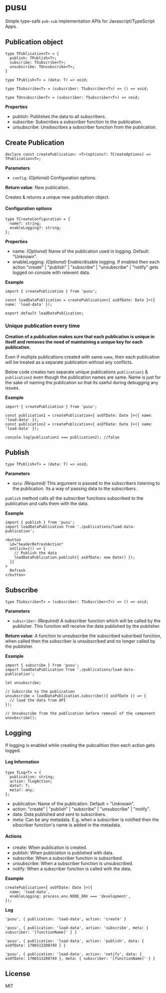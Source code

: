 # pusu

Simple type-safe `pub-sub` implementation APIs for Javascript/TypeScript Apps.

## Publication object

```
type TPublication<T> = {
  publish: TPublish<T>;
  subscribe: TSubscribe<T>;
  unsubscribe: TUnsubscribe<T>;
}

type TPublish<T> = (data: T) => void;

type TSubscribe<T> = (subscriber: TSubscriber<T>) => () => void;

type TUnsubscribe<T> = (subscriber: TSubscriber<T>) => void;
```

**Properties**

- publish: Publishes the data to all subscribers.
- subscribe: Subscribes a subscriber function to the publication.
- unsubscribe: Unsibscribes a subscriber function from the publication.

## Create Publication

```
declare const createPublication: <T>(options?: TCreateOptions) => TPublication<T>;
```

**Parameters**

- `config`: _(Optional)_ Configuration options.

**Return value**: New publication.

Creates & returns a unique new publication object.

#### Configuration options

```
type TCreateConfiguration = {
  name?: string;
  enableLogging?: string;
};
```

**Properties**

- name: _(Optional)_ Name of the publication used in logging. Default: "Unknown".
- enableLogging: _(Optional)_ Enable/disable logging. If enabled then each action "create" | "publish" | "subscribe" | "unsubscribe" | "notify" gets logged on console with relevent data.

**Example**

```
import { createPublication } from 'pusu';

const loadDataPublication = createPublication<{ asOfDate: Date }>({ name: 'load-data' });

export default loadDataPublication;
```

### Unique publication every time

**Creation of a publication makes sure that each publication is unique in itself and removes the need of maintaining a unique key for each publication.**

Even if multiple publications created with same `name`, then each publication will be treated as a separate publication without any conflicts.

Below code creates two separate unique publications `publication1` & `publication2` even though the publication names are same. Name is just for the sake of naming the publication so that its useful during debugging any issues.

**Example**

```
import { createPublication } from 'pusu';

const publication1 = createPublication<{ asOfDate: Date }>({ name: 'load-data' });
const publication2 = createPublication<{ asOfDate: Date }>({ name: 'load-data' });

console.log(publication1 === publication2); //false
```

## Publish

```
type TPublish<T> = (data: T) => void;
```

**Parameters**

- `data`: _(Required)_ This argument is passed to the subscribers listening to the publication. Its a way of passing data to the subscribers.

`publish` method calls all the subscriber functions subscribed to the publication and calls them with the data.

**Example**

```
import { publish } from 'pusu';
import loadDataPublication from './publications/load-data-publication';

<button
  id="headerRefreshAction"
  onClick={() => {
    // Publish the data
    loadDataPublication.publish({ asOfDate: new Date() });
  }}
>
  Refresh
</button>
```

## Subscribe

```
type TSubscribe<T> = (subscriber: TSubscriber<T>) => () => void;
```

**Parameters**

- `subscriber`: _(Required)_ A subscriber function which will be called by the publisher. This function will receive the data published by the publisher.

**Return value**: A function to unsubscribe the subscribed subsribed function, when called then the subscriber is unsubscribed and no longer called by the publisher.

**Example**

```
import { subscribe } from 'pusu';
import loadDataPublication from './publications/load-data-publication';

let unsubscribe;

// Subscribe to the publication
unsubscribe = loadDataPublication.subscribe(({ asOfDate }) => {
  // load the data from API
});

// Unsubscribe from the publication before removal of the component
unsubscribe();
```

## Logging

If logging is enabled while creating the pubcalition then each action gets logged.

#### Log Information

```
type TLog<T> = {
  publication: string;
  action: TLogAction;
  data?: T;
  meta?: any;
};
```

- publication: Name of the publication. Default = "Unknown".
- action: "create" | "publish" | "subscribe" | "unsubscribe" | "notify".
- data: Data published and sent to subscribers.
- meta: Can be any metadata. E.g. when a subscriber is notified then the sibscriber function's name is added in the metadata.

#### Actions

- create: When publication is created.
- publish: When publciation is published with data.
- subscribe: When a subscriber function is subscribed.
- unsubscribe: When a subscriber function is unsubscribed.
- notify: When a subscriber function is called with the data.

**Example**

```
createPublication<{ asOfDate: Date }>({
  name: 'load-data',
  enableLogging: process.env.NODE_ENV === 'development',
});
```

**Log**

```
'pusu', { publication: 'load-data', action: 'create' }
```

```
'pusu', { publication: 'load-data', action: 'subscribe', meta: { subscriber: '[functionName]' } }
```

```
'pusu', { publication: 'load-data', action: 'publish', data: { asOfDate: 1706513208749 } }
```

```
'pusu', { publication: 'load-data', action: 'notify', data: { asOfDate: 1706513208749 }, meta: { subscriber: '[functionName]' } }
```

## License

MIT
